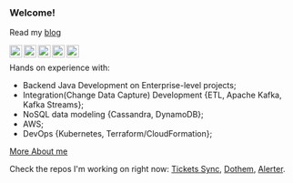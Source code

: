### Welcome!

Read my [blog](https://h1alexbel.github.io)

[<img align="left" alt="h1alexbel | Stackoverflow" width="22px" src="https://cdn.jsdelivr.net/npm/simple-icons@3.13.0/icons/stackoverflow.svg" />](https://stackoverflow.com/users/19147117/h1alexbel)
[<img align="left" alt="h1alexbel | Twitter" width="22px" src="https://cdn.jsdelivr.net/npm/simple-icons@3.13.0/icons/twitter.svg" />](https://https://twitter.com/intent/follow?screen_name=h1alexbel)
[<img align="left" alt="h1alexbel | Telegram" width="22px" src="https://cdn.jsdelivr.net/npm/simple-icons@3.13.0/icons/telegram.svg" />](https://t.me/h1alexbel)
[<img align="left" alt="h1alexbel | Gmail" width="22px" src="https://cdn.jsdelivr.net/npm/simple-icons@v3/icons/gmail.svg" />](mailto:abialiauski.dev@gmail.com)
[<img align="left" alt="h1alexbel | LinkedIn" width="22px" src="https://cdn.jsdelivr.net/npm/simple-icons@v3/icons/linkedin.svg" />](https://www.linkedin.com/in/h1alexbel)
</br>

Hands on experience with:
- Backend Java Development on Enterprise-level projects;
- Integration(Change Data Capture) Development {ETL, Apache Kafka, Kafka Streams};
- NoSQL data modeling {Cassandra, DynamoDB};
- AWS;
- DevOps {Kubernetes, Terraform/CloudFormation};

[More About me](https://h1alexbel.github.io/about-me.html)

Check the repos I'm working on right now:
 [Tickets Sync](https://github.com/ticketsyncs/clockfarm),
 [Dothem](https://github.com/h1alexbel/dothem),
 [Alerter](https://github.com/h1alexbel/alerter-mail).
